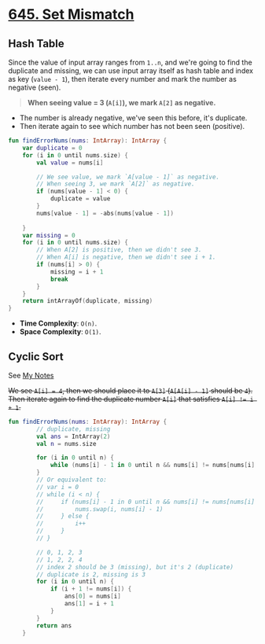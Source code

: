 # [645. Set Mismatch](https://leetcode.com/problems/set-mismatch)

## Hash Table
Since the value of input array ranges from `1..n`, and we're going to find the duplicate and missing, we can use input array itself as hash table and index as key (`value - 1`), then iterate every number and mark the number as negative (seen). 

> **When seeing value = 3 (`A[i]`), we mark `A[2]` as negative.**

* The number is already negative, we've seen this before, it's duplicate.
* Then iterate again to see which number has not been seen (positive).

```kotlin
fun findErrorNums(nums: IntArray): IntArray {
    var duplicate = 0
    for (i in 0 until nums.size) {
        val value = nums[i]

        // We see value, we mark `A[value - 1]` as negative.
        // When seeing 3, we mark `A[2]` as negative.
        if (nums[value - 1] < 0) {
            duplicate = value
        }
        nums[value - 1] = -abs(nums[value - 1])
        
    }
    var missing = 0
    for (i in 0 until nums.size) {
        // When A[2] is positive, then we didn't see 3.
        // When A[i] is negative, then we didn't see i + 1.
        if (nums[i] > 0) {
            missing = i + 1
            break
        }
    }
    return intArrayOf(duplicate, missing)
}
```

* **Time Complexity**: `O(n)`.
* **Space Complexity**: `O(1)`.

## Cyclic Sort
See [My Notes](https://app.heptabase.com/98654732-dead-4b2e-a851-e65eea8db00e/card/2b727a20-9373-48cf-a154-ee429a9f6611)

~~We see `A[i] = 4`, then we should place it to `A[3]` (`A[A[i] - 1]` should be `4`). Then iterate again to find the duplicate number `A[i]` that satisfies `A[i] != i + 1`.~~

```kotlin
fun findErrorNums(nums: IntArray): IntArray {
        // duplicate, missing
        val ans = IntArray(2)
        val n = nums.size

        for (i in 0 until n) {
            while (nums[i] - 1 in 0 until n && nums[i] != nums[nums[i] - 1]) nums.swap(i, nums[i] - 1)
        }
        // Or equivalent to:
        // var i = 0
        // while (i < n) {
        //     if (nums[i] - 1 in 0 until n && nums[i] != nums[nums[i] - 1]) {
        //         nums.swap(i, nums[i] - 1)
        //     } else {
        //         i++
        //     }
        // }

        // 0, 1, 2, 3
        // 1, 2, 2, 4
        // index 2 should be 3 (missing), but it's 2 (duplicate)
        // duplicate is 2, missing is 3
        for (i in 0 until n) {
            if (i + 1 != nums[i]) {
                ans[0] = nums[i]
                ans[1] = i + 1
            }
        }
        return ans
    }
```